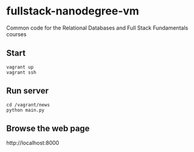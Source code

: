 fullstack-nanodegree-vm
=============

Common code for the Relational Databases and Full Stack Fundamentals courses


## Start
```
vagrant up
vagrant ssh
```
## Run server
```
cd /vagrant/news
python main.py
```

## Browse the web page
http://localhost:8000
